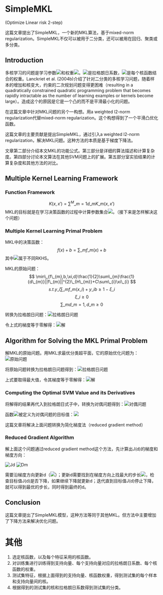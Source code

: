# SimpleMKL

<script type="text/javascript"
 src="http://cdn.mathjax.org/mathjax/latest/MathJax.js?config=TeX-AMS-MML_HTMLorMML">
</script>

(Optimize Linear risk 2-step)

这篇文章提出了SimpleMKL，一个新的MKL算法，基于mixed-norm regularization。SimpleMKL不仅可以被用于二分类，还可以被用在回归、聚类或多分类。

## Introduction

多核学习的问题是学习参数<img src="http://www.forkosh.com/mathtex.cgi? \alpha_{i}">和权重<img src="http://www.forkosh.com/mathtex.cgi? d_{m}">。<img src="http://www.forkosh.com/mathtex.cgi? \alpha_{i}">是拉格朗日系数，<img src="http://www.forkosh.com/mathtex.cgi? d_{m}">是每个核函数结合的权重。Lanckriet et al. (2004b)介绍了针对二分类的多核学习问题，随着样本的增加和核变大，约束的二次规划问题变得更困难（resulting in a quadratically constrained quadratic programming problem that becomes rapidly intractable as the number of learning examples or kernels become large）。造成这个的原因是它是一个凸的而不是平滑最小化的问题。


在这篇文章中针对MKL问题的另个一构想。用a weighted l2-norm regularization代替mixed-norm regularization。这个构想得到了一个平滑凸优化函数。

这篇文章的主要贡献是提出SimpleMKL，通过引入a weighted l2-norm regularization，解决MKL问题。这种方法的本质是基于梯度下降法。

文章第二部分介绍本文MKL的功能公式。第三部分是详细的算法描述和计算复杂度。第四部分讨论本文算法在其他SVM问题上的扩展。第五部分室实验结果的计算复杂度和其他方法的对比。

## Multiple Kernel Learning Framework

### Function Framework

$$
K(x,x')=\sum^{M}\_{m=1}d\_{m}K\_{m}(x,x')
$$
MKL的目标就是在学习决策函数的过程中计算参数集合<img src="http://www.forkosh.com/mathtex.cgi? d_{m}">。（接下来是怎样解决这个问题）

### Multiple Kernel Learning Primal Problem

MKL中的决策函数：
$$
f(x)+b=\sum\_{m}f\_{m}(x)+b
$$
其中<img src="http://www.forkosh.com/mathtex.cgi? f_{m}">属于不同RKHS。

MKL的原始问题：
$$
\min\_{f\_{m},b,\xi,d}\frac{1}{2}\sum\_{m}\frac{1}{d\_{m}}||f\_{m}||^{2}\_{H\_{m}}+C\sum\_{i}\xi\_{i}
$$
$$
s.t. y\_{i}\sum\_{m}f\_{m}(x\_{i})+y\_{i}b\ge1-\xi\_{i}
$$
$$
\xi\_{i}\ge0
$$
$$
\sum\_{m}d\_{m}=1, d\_{m}\ge0
$$

转换为拉格朗日问题：![拉格朗日问题](file:///Users/wangruchen/work/learningMaterials/MachineLearning/MultipleKernelLearning/figure/laSimpleMKL.png)

令上式的梯度等于零解得：![解](file:///Users/wangruchen/work/learningMaterials/MachineLearning/MultipleKernelLearning/figure/laSolveSimpleMKL.png)

## Algorithm for Solving the MKL Primal Problem

解MKL的原始问题。用MKL求最优分类超平面，它的原始优化问题为：![原始问题](file:///Users/wangruchen/work/learningMaterials/MachineLearning/MultipleKernelLearning/figure/SimpleMKLPrimal.png)

将原始问题转换为拉格朗日问题得到：![拉格朗日问题](file:///Users/wangruchen/work/learningMaterials/MachineLearning/MultipleKernelLearning/figure/laSimpleMKL.png)

上式要取得最大值，令其梯度等于零解得：![解](file:///Users/wangruchen/work/learningMaterials/MachineLearning/MultipleKernelLearning/figure/laSolveSimpleMKL.png)

### Computing the Optimal SVM Value and its Derivatives

将解得的结果再代入到拉格朗日式子中，转换为对偶问题得到：![对偶问题](file:///Users/wangruchen/work/learningMaterials/MachineLearning/MultipleKernelLearning/figure/dualSimpleMKL.png)

函数<img src="http://www.forkosh.com/mathtex.cgi? J(d)">被定义为对偶问题的目标值：![](file:///Users/wangruchen/work/learningMaterials/MachineLearning/MultipleKernelLearning/figure/JSimpleMKL.png)

这篇文章将解决上面问题转换为简化梯度法（reduced gradient method）

### Reduced Gradient Algorithm

<!--该算法迭代终止的条件有：duality gap, the KKT conditions, the variation of d between two consecutive steps or, even more simply, on a maximal number of iterations。这篇文章中采用的是duality gap（对偶间隙，指原始问题和对偶问题目标函数之间的差值）。-->

解上面这个问题通过reduced gradient method这个方法，先计算出J(d)的梯度和梯度方向：

![Jd](file:///Users/wangruchen/work/learningMaterials/MachineLearning/MultipleKernelLearning/figure/JdSimpleMKL.png)
![Dm](file:///Users/wangruchen/work/learningMaterials/MachineLearning/MultipleKernelLearning/figure/DmSimpleMKL.png)


需要沿梯度方向更新d（<img src="http://www.forkosh.com/mathtex.cgi? d \gets d+\gamma D">）；更新d需要找到在梯度方向上找最大的步长<img src="http://www.forkosh.com/mathtex.cgi? \gamma">，检查目标值J(d)是否下降，如果继续下降就更新d；迭代直到目标值J(d)停止下降，就可以得到最优的步长，同时得到最终的d。

<!--计算出梯度下降的方向：![梯度下降方向](file:///Users/wangruchen/work/learningMaterials/MachineLearning/MultipleKernelLearning/figure/desDirSimpleMKL.png)

然后找到梯度方向上的最大步长，检查此处的<img src="http://www.forkosh.com/mathtex.cgi? J(d)">是否下降。如果<img src="http://www.forkosh.com/mathtex.cgi? J(d)">下降，则更新d，令<img src="http://www.forkosh.com/mathtex.cgi? D_{v}=0">并归一化D。不断重复这个过程，直到<img src="http://www.forkosh.com/mathtex.cgi? J(d)">不再下降。在这一点，找到最优步长<img src="http://www.forkosh.com/mathtex.cgi? \gamma">.-->

## Conclusion

这篇文章提出了SimpleMKL模型，这种方法等同于其他MKL。但方法中主要增加了下降方法来解决优化问题。

# 其他

1. 选定核函数，以及每个特征采用的核函数。
2. 对训练集进行训练得到支持向量、每个支持向量对应的拉格朗日系数、每个核函数的权重。
3. 测试集特征，根据上面得到的支持向量、核函数权重，得到测试集的每个样本和支持向量间的核。
4. 根据得到的测试集的核和拉格朗日系数得到测试集的分类。

<!--### Connections With mixed-norm Regularization Formulation of MKL




**semi-infinite programming (SIP)**: an optimization problem with a finite number of variables and an infinite number of constraints, or an infinite number of variables and a finite number of constraints. 

**Reproducing Kernel Hilbert Space (RKHS，再生核希尔伯特空间)**: 内积空间，高维空间-->